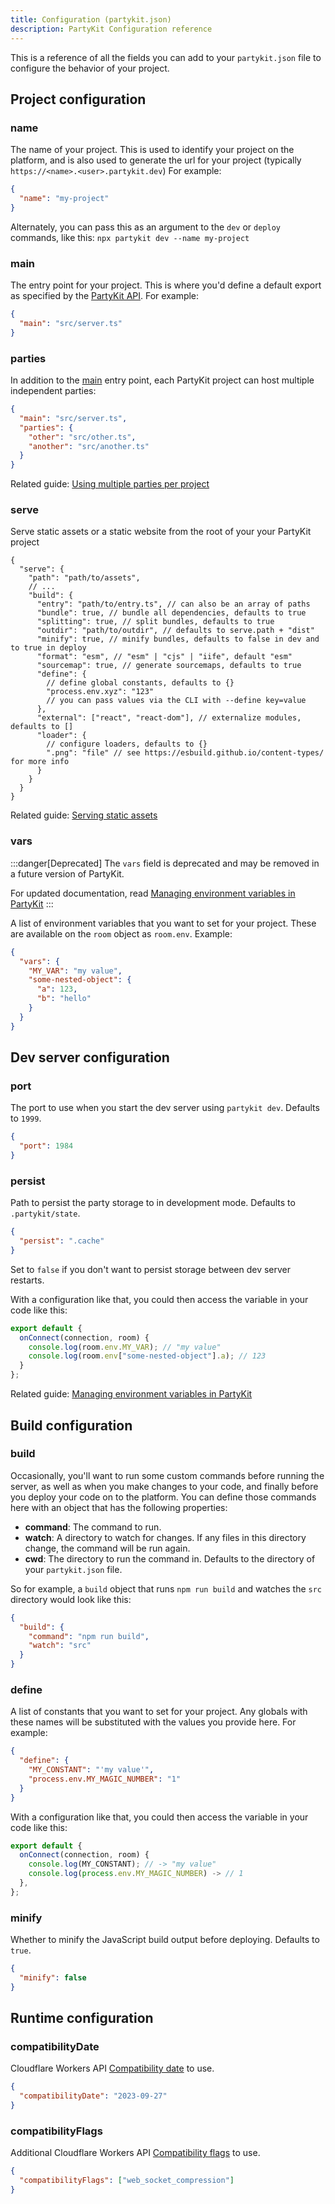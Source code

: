 ```yaml
---
title: Configuration (partykit.json)
description: PartyKit Configuration reference
---
```


This is a reference of all the fields you can add to your `partykit.json` file to configure the behavior of your project.

## Project configuration

### name

The name of your project. This is used to identify your project on the platform, and is also used to generate the url for your project (typically `https://<name>.<user>.partykit.dev`) For example:

```json
{
  "name": "my-project"
}
```

Alternately, you can pass this as an argument to the `dev` or `deploy` commands, like this: `npx partykit dev --name my-project`

### main

The entry point for your project. This is where you'd define a default export as specified by the [PartyKit API](/reference/partyserver-api/). For example:

```json
{
  "main": "src/server.ts"
}
```

### parties

In addition to the [main](#main) entry point, each PartyKit project can host multiple independent parties:

```json
{
  "main": "src/server.ts",
  "parties": {
    "other": "src/other.ts",
    "another": "src/another.ts"
  }
}
```

Related guide: [Using multiple parties per project](/guides/using-multiple-parties-per-project/)

### serve

Serve static assets or a static website from the root of your your PartyKit project

```jsonc
{
  "serve": {
    "path": "path/to/assets",
    // ...
    "build": {
      "entry": "path/to/entry.ts", // can also be an array of paths
      "bundle": true, // bundle all dependencies, defaults to true
      "splitting": true, // split bundles, defaults to true
      "outdir": "path/to/outdir", // defaults to serve.path + "dist"
      "minify": true, // minify bundles, defaults to false in dev and to true in deploy
      "format": "esm", // "esm" | "cjs" | "iife", default "esm"
      "sourcemap": true, // generate sourcemaps, defaults to true
      "define": {
        // define global constants, defaults to {}
        "process.env.xyz": "123"
        // you can pass values via the CLI with --define key=value
      },
      "external": ["react", "react-dom"], // externalize modules, defaults to []
      "loader": {
        // configure loaders, defaults to {}
        ".png": "file" // see https://esbuild.github.io/content-types/ for more info
      }
    }
  }
}
```

Related guide: [Serving static assets](/guides/serving-static-assets/)

### vars

:::danger[Deprecated]
The `vars` field is deprecated and may be removed in a future version of PartyKit.

For updated documentation, read [Managing environment variables in PartyKit](/guides/managing-environment-variables/)
:::

A list of environment variables that you want to set for your project. These are available on the `room` object as `room.env`. Example:

```json
{
  "vars": {
    "MY_VAR": "my value",
    "some-nested-object": {
      "a": 123,
      "b": "hello"
    }
  }
}
```

## Dev server configuration

### port

The port to use when you start the dev server using `partykit dev`. Defaults to `1999`.

```json
{
  "port": 1984
}
```

### persist

Path to persist the party storage to in development mode. Defaults to `.partykit/state`.

```json
{
  "persist": ".cache"
}
```

Set to `false` if you don't want to persist storage between dev server restarts.

With a configuration like that, you could then access the variable in your code like this:

```ts
export default {
  onConnect(connection, room) {
    console.log(room.env.MY_VAR); // "my value"
    console.log(room.env["some-nested-object"].a); // 123
  }
};
```

Related guide: [Managing environment variables in PartyKit](/guides/managing-environment-variables/)

## Build configuration

### build

Occasionally, you'll want to run some custom commands before running the server, as well as when you make changes to your code, and finally before you deploy your code on to the platform. You can define those commands here with an object that has the following properties:

- **command**: The command to run.
- **watch**: A directory to watch for changes. If any files in this directory change, the command will be run again.
- **cwd**: The directory to run the command in. Defaults to the directory of your `partykit.json` file.

So for example, a `build` object that runs `npm run build` and watches the `src` directory would look like this:

```json
{
  "build": {
    "command": "npm run build",
    "watch": "src"
  }
}
```

### define

A list of constants that you want to set for your project. Any globals with these names will be substituted with the values you provide here. For example:

```json
{
  "define": {
    "MY_CONSTANT": "'my value'",
    "process.env.MY_MAGIC_NUMBER": "1"
  }
}
```

With a configuration like that, you could then access the variable in your code like this:

```ts
export default {
  onConnect(connection, room) {
    console.log(MY_CONSTANT); // -> "my value"
    console.log(process.env.MY_MAGIC_NUMBER) -> // 1
  },
};
```

### minify

Whether to minify the JavaScript build output before deploying. Defaults to `true`.

```json
{
  "minify": false
}
```

## Runtime configuration

### compatibilityDate

Cloudflare Workers API [Compatibility date](https://developers.cloudflare.com/workers/configuration/compatibility-dates/) to use.

```json
{
  "compatibilityDate": "2023-09-27"
}
```

### compatibilityFlags

Additional Cloudflare Workers API [Compatibility flags](https://developers.cloudflare.com/workers/configuration/compatibility-dates/#compatibility-flags) to use.

```json
{
  "compatibilityFlags": ["web_socket_compression"]
}
```
